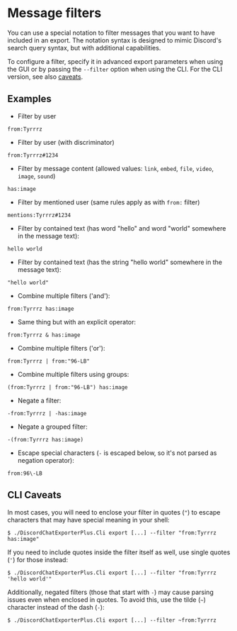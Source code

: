 # Message filters

You can use a special notation to filter messages that you want to have included in an export. The notation syntax is designed to mimic Discord's search query syntax, but with additional capabilities.

To configure a filter, specify it in advanced export parameters when using the GUI or by passing the `--filter` option when using the CLI. For the CLI version, see also [caveats](#cli-caveats).

## Examples

- Filter by user

```console
from:Tyrrrz
```

- Filter by user (with discriminator)

```console
from:Tyrrrz#1234
```

- Filter by message content (allowed values: `link`, `embed`, `file`, `video`, `image`, `sound`)

```console
has:image
```

- Filter by mentioned user (same rules apply as with `from:` filter)

```console
mentions:Tyrrrz#1234
```

- Filter by contained text (has word "hello" and word "world" somewhere in the message text):

```console
hello world
```

- Filter by contained text (has the string "hello world" somewhere in the message text):

```console
"hello world"
```

- Combine multiple filters ('and'):

```console
from:Tyrrrz has:image
```

- Same thing but with an explicit operator:

```console
from:Tyrrrz & has:image
```

- Combine multiple filters ('or'):

```console
from:Tyrrrz | from:"96-LB"
```

- Combine multiple filters using groups:

```console
(from:Tyrrrz | from:"96-LB") has:image
```

- Negate a filter:

```console
-from:Tyrrrz | -has:image
```

- Negate a grouped filter:

```console
-(from:Tyrrrz has:image)
```

- Escape special characters (`-` is escaped below, so it's not parsed as negation operator):

```console
from:96\-LB
```

## CLI Caveats

In most cases, you will need to enclose your filter in quotes (`"`) to escape characters that may have special meaning in your shell:

```console
$ ./DiscordChatExporterPlus.Cli export [...] --filter "from:Tyrrrz has:image"
```

If you need to include quotes inside the filter itself as well, use single quotes (`'`) for those instead:

```console
$ ./DiscordChatExporterPlus.Cli export [...] --filter "from:Tyrrrz 'hello world'"
```

Additionally, negated filters (those that start with `-`) may cause parsing issues even when enclosed in quotes. To avoid this, use the tilde (`~`) character instead of the dash (`-`):

```console
$ ./DiscordChatExporterPlus.Cli export [...] --filter ~from:Tyrrrz
```
